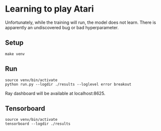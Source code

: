 # Learning to play Atari

Unfortunately, while the training will run, the model does not learn. There is apparently an undiscovered bug or bad hyperparameter.

## Setup

```
make venv
```

## Run

```
source venv/bin/activate
python run.py --logdir ./results --loglevel error breakout
```

Ray dashboard will be available at localhost:8625.

## Tensorboard

```
source venv/bin/activate
tensorboard --logdir ./results
```
